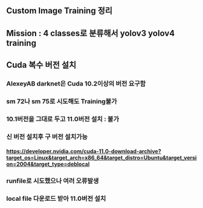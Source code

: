## Custom Image Training 정리
## Mission : 4 classes로 분류해서 yolov3 yolov4 training
## Cuda 복수 버전 설치 
### AlexeyAB darknet은 Cuda 10.2이상의 버전 요구함
### sm 72나 sm 75로 시도해도 Training불가
### 10.1버전을 그대로 두고 11.0버전 설치 : 불가
### 신 버전 설치후 구 버전 설치가능
#### https://developer.nvidia.com/cuda-11.0-download-archive?target_os=Linux&target_arch=x86_64&target_distro=Ubuntu&target_version=2004&target_type=deblocal
### runfile로 시도했으나 여러 오류발생
### local file 다운로드 받아 11.0버전 설치

